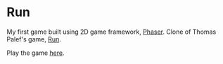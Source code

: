# Run

My first game built using 2D game framework, [Phaser](phaser.io). Clone of Thomas Palef's game, [Run](http://www.lessmilk.com/1/).

Play the game [here](sarahquigley.github.io/run).

